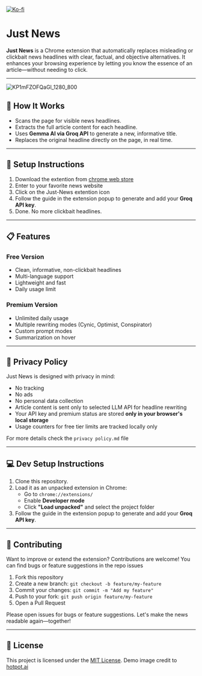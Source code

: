 [![Ko-fi](https://ko-fi.com/img/githubbutton_sm.svg)](https://ko-fi.com/tsurdan)

# Just News

**Just News** is a Chrome extension that automatically replaces misleading or clickbait news headlines with clear, factual, and objective alternatives. It enhances your browsing experience by letting you know the essence of an article—without needing to click.

---
![KP1mFZOFQaGl_1280_800](https://github.com/user-attachments/assets/ae2a1c74-91b9-4a77-981f-262870f9729a)

## 🧠 How It Works

- Scans the page for visible news headlines.
- Extracts the full article content for each headline.
- Uses **Gemma AI via Groq API** to generate a new, informative title.
- Replaces the original headline directly on the page, in real time.

---

## 🔑 Setup Instructions

1. Download the extention from [chrome web store](https://chromewebstore.google.com/detail/just-news/bjeicinigicmeicfnibabdfanajpigln)
2. Enter to your favorite news website
3. Click on the Just-News extention icon
4. Follow the guide in the extension popup to generate and add your **Groq API key**.
5. Done. No more clickbait headlines.

---

## 📋 Features

### Free Version
- Clean, informative, non-clickbait headlines
- Multi-language support  
- Lightweight and fast
- Daily usage limit

### Premium Version
- Unlimited daily usage
- Multiple rewriting modes (Cynic, Optimist, Conspirator)
- Custom prompt modes
- Summarization on hover

---

## 🔐 Privacy Policy

Just News is designed with privacy in mind:

- No tracking
- No ads
- No personal data collection
- Article content is sent only to selected LLM API for headline rewriting
- Your API key and premium status are stored **only in your browser's local storage**
- Usage counters for free tier limits are tracked locally only

For more details check the `privacy policy.md` file

---

## 💻 Dev Setup Instructions

1. Clone this repository.
2. Load it as an unpacked extension in Chrome:
   - Go to `chrome://extensions/`
   - Enable **Developer mode**
   - Click **"Load unpacked"** and select the project folder
3. Follow the guide in the extension popup to generate and add your **Groq API key**.

---
## 🤝 Contributing

Want to improve or extend the extension? Contributions are welcome!
You can find bugs or feature suggestions in the repo issues

1. Fork this repository
2. Create a new branch: `git checkout -b feature/my-feature`
3. Commit your changes: `git commit -m "Add my feature"`
4. Push to your fork: `git push origin feature/my-feature`
5. Open a Pull Request

Please open issues for bugs or feature suggestions. Let's make the news readable again—together!

---

## 📄 License

This project is licensed under the [MIT License](LICENSE).
Demo image credit to [hotpot.ai](https://hotpot.ai/templates/chrome-promotional-marquee) 
